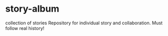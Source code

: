 # story-album
collection of stories
Repository for individual story and collaboration.
Must follow real history!
